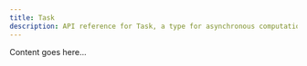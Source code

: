 ```yaml
---
title: Task
description: API reference for Task, a type for asynchronous computations.
---
```


Content goes here...
